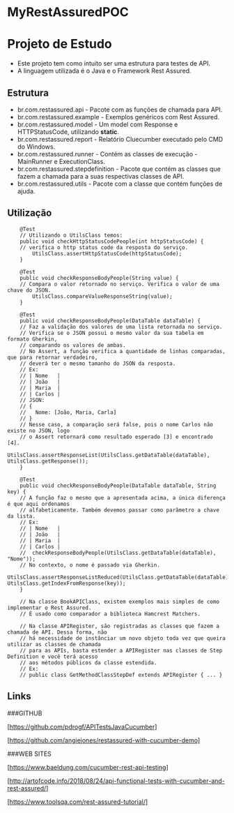 # MyRestAssuredPOC

# Projeto de Estudo

- Este projeto tem como intuito ser uma estrutura para testes de API.
- A linguagem utilizada é o Java e o Framework Rest Assured.

## Estrutura

* br.com.restassured.api - Pacote com as funções de chamada para API.
* br.com.restassured.example - Exemplos genéricos com Rest Assured.
* br.com.restassured.model - Um model com Response e HTTPStatusCode, utilizando **static**.
* br.com.restassured.report - Relatório Cluecumber executado pelo CMD do Windows.
* br.com.restassured.runner - Contém as classes de execução - MainRunner e ExecutionClass.
* br.com.restassured.stepdefinition - Pacote que contém as classes que fazem a chamada para a suas respectivas classes de API.
* br.com.restassured.utils - Pacote com a classe que contém funções de ajuda.

## Utilização

```
	@Test
	// Utilizando o UtilsClass temos:
	public void checkHttpStatusCodePeople(int httpStatusCode) {
	// verifica o http status code da resposta do serviço.
		UtilsClass.assertHttpStatusCode(httpStatusCode);
	}

	@Test
	public void checkResponseBodyPeople(String value) {
	// Compara o valor retornado no serviço. Verifica o valor de uma chave do JSON.
		UtilsClass.compareValueResponseString(value);
	}

	@Test
	public void checkResponseBodyPeople(DataTable dataTable) {
	// Faz a validação dos valores de uma lista retornada no serviço.
	// Verifica se o JSON possui o mesmo valor da sua tabela em formato Gherkin,
	// comparando os valores de ambas.
	// No Assert, a função verifica a quantidade de linhas comparadas, que para retornar verdadeiro,
	// deverá ter o mesmo tamanho do JSON da resposta.
	// Ex:
	// | Nome   |
	// | João   |
	// | Maria  |
	// | Carlos |
	// JSON:
	// {
	//   Nome: [João, Maria, Carla]
	// }
	// Nesse caso, a comparação será false, pois o nome Carlos não existe no JSON, logo
	// o Assert retornará como resultado esperado [3] e encontrado [4].
		UtilsClass.assertResponseList(UtilsClass.getDataTable(dataTable), UtilsClass.getResponse());
	}

	@Test
	public void checkResponseBodyPeople(DataTable dataTable, String key) {
	// A função faz o mesmo que a apresentada acima, a única diferença é que aqui ordenamos
	// alfabeticamente. Também devemos passar como parâmetro a chave da lista.
	// Ex:
	// | Nome   |
	// | João   |
	// | Maria  |
	// | Carlos |
	//  checkResponseBodyPeople(UtilsClass.getDataTable(dataTable), "Nome"));
	// No contexto, o nome é passado via Gherkin.
		UtilsClass.assertResponseListReduced(UtilsClass.getDataTable(dataTable), UtilsClass.getIndexFromResponse(key));
	}
	
	// Na classe BookAPIClass, existem exemplos mais simples de como implementar o Rest Assured.
	// É usado como comparador a biblioteca Hamcrest Matchers.
	
	// Na classe APIRegister, são registradas as classes que fazem a chamada de API. Dessa forma, não
	// há necessidade de instânciar um novo objeto toda vez que queira utilizar as classes de chamada
	// para as APIs, basta estender a APIRegister nas classes de Step Definition e você terá acesso
	// aos métodos públicos da classe estendida.
	// Ex:
	// public class GetMethodClassStepDef extends APIRegister { ... }
```

## Links

###GITHUB

[https://github.com/pdrogf/APITestsJavaCucumber]

[https://github.com/angiejones/restassured-with-cucumber-demo]

###WEB SITES

[https://www.baeldung.com/cucumber-rest-api-testing]

[http://artofcode.info/2018/08/24/api-functional-tests-with-cucumber-and-rest-assured/]

[https://www.toolsqa.com/rest-assured-tutorial/]

